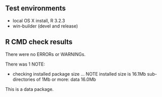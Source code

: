 ## Test environments

* local OS X install, R 3.2.3
* win-builder (devel and release)

## R CMD check results
There were no ERRORs or WARNINGs. 

There was 1 NOTE:

* checking installed package size ... NOTE
  installed size is 16.1Mb
  sub-directories of 1Mb or more:
    data  16.0Mb


This is a data package.

